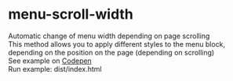 # menu-scroll-width
Automatic change of menu width depending on page scrolling  
This method allows you to apply different styles to the menu block, depending on the position on the page (depending on scrolling)  
See example on [Codepen](https://codepen.io/evgenx/pen/jRpKZV "try it")  
Run example: dist/index.html
